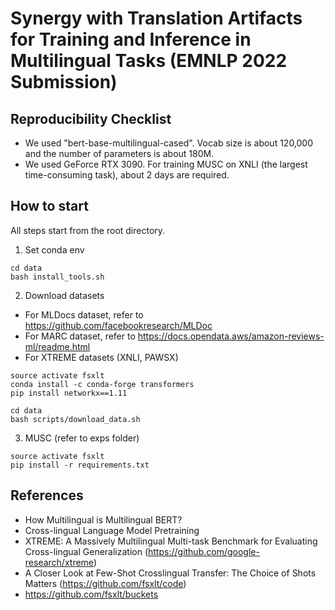 # Synergy with Translation Artifacts for Training and Inference in Multilingual Tasks (EMNLP 2022 Submission)

## Reproducibility Checklist
- We used "bert-base-multilingual-cased". Vocab size is about 120,000 and the number of parameters is about 180M.
- We used GeForce RTX 3090. For training MUSC on XNLI (the largest time-consuming task), about 2 days are required.

## How to start
All steps start from the root directory.

1. Set conda env
```
cd data
bash install_tools.sh
```

2. Download datasets
- For MLDocs dataset, refer to https://github.com/facebookresearch/MLDoc
- For MARC dataset, refer to https://docs.opendata.aws/amazon-reviews-ml/readme.html
- For XTREME datasets (XNLI, PAWSX)

```
source activate fsxlt
conda install -c conda-forge transformers
pip install networkx==1.11

cd data
bash scripts/download_data.sh
```

3. MUSC (refer to exps folder)
```
source activate fsxlt
pip install -r requirements.txt
```

## References
- How Multilingual is Multilingual BERT?
- Cross-lingual Language Model Pretraining
- XTREME: A Massively Multilingual Multi-task Benchmark for Evaluating Cross-lingual Generalization (https://github.com/google-research/xtreme)
- A Closer Look at Few-Shot Crosslingual Transfer: The Choice of Shots Matters (https://github.com/fsxlt/code)
- https://github.com/fsxlt/buckets
